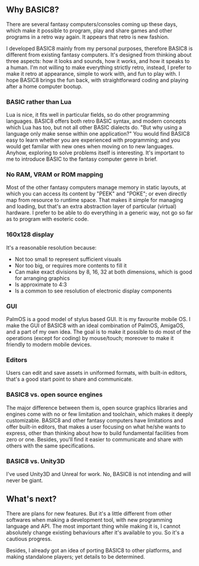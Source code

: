 ## Why BASIC8?

There are several fantasy computers/consoles coming up these days, which make it possible to program, play and share games and other programs in a retro way again. It appears that retro is new fashion.

I developed BASIC8 mainly from my personal purposes, therefore BASIC8 is different from existing fantasy computers. It's designed from thinking about three aspects: how it looks and sounds, how it works, and how it speaks to a human. I'm not willing to make everything strictly retro, instead, I prefer to make it retro at appearance, simple to work with, and fun to play with. I hope BASIC8 brings the fun back, with straightforward coding and playing after a home computer bootup.

### BASIC rather than Lua

Lua is nice, it fits well in particular fields, so do other programming languages. BASIC8 offers both retro BASIC syntax, and modern concepts which Lua has too, but not all other BASIC dialects do. "But why using a language only make sense within one application?" You would find BASIC8 easy to learn whether you are experienced with programming; and you would get familar with new ones when moving on to new languages. Anyhow, exploring to solve problems itself is interesting. It's important to me to introduce BASIC to the fantasy computer genre in brief.

### No RAM, VRAM or ROM mapping

Most of the other fantasy computers manage memory in static layouts, at which you can access its content by "PEEK" and "POKE"; or even directly map from resource to runtime space. That makes it simple for managing and loading, but that's an extra abstraction layer of particular (virtual) hardware. I prefer to be able to do everything in a generic way, not go so far as to program with esoteric code.

### 160x128 display

It's a reasonable resolution because:

* Not too small to represent sufficient visuals
* Nor too big, or requires more contents to fill it
* Can make exact divisions by 8, 16, 32 at both dimensions, which is good for arranging graphics
* Is approximate to 4:3
* Is a common to see resolution of electronic display components

### GUI

PalmOS is a good model of stylus based GUI. It is my favourite mobile OS. I make the GUI of BASIC8 with an ideal combination of PalmOS, AmigaOS, and a part of my own idea. The goal is to make it possible to do most of the operations (except for coding) by mouse/touch; moreover to make it friendly to modern mobile devices.

### Editors

Users can edit and save assets in uniformed formats, with built-in editors, that's a good start point to share and communicate.

### BASIC8 vs. open source engines

The major difference between them is, open source graphics libraries and engines come with no or few limitation and toolchain, which makes it deeply customizable. BASIC8 and other fantasy computers have limitations and offer built-in editors, that makes a user focusing on what he/she wants to express, other than thinking about how to build fundamental facilities from zero or one. Besides, you'll find it easier to communicate and share with others with the same specifications.

### BASIC8 vs. Unity3D

I've used Unity3D and Unreal for work. No, BASIC8 is not intending and will never be giant.

## What's next?

There are plans for new features. But it's a little different from other softwares when making a development tool, with new programming language and API. The most important thing while making it is, I cannot absolutely change existing behaviours after it's available to you. So it's a cautious progress.

Besides, I already got an idea of porting BASIC8 to other platforms, and making standalone players; yet details to be determined.
